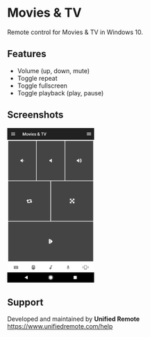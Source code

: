# Movies & TV
Remote control for Movies & TV in Windows 10.

## Features
*  Volume (up, down, mute)
*  Toggle repeat
*  Toggle fullscreen
*  Toggle playback (play, pause)

## Screenshots
<img src="ignore/screen.png" width="200" />

## Support
Developed and maintained by **Unified Remote**  
https://www.unifiedremote.com/help
